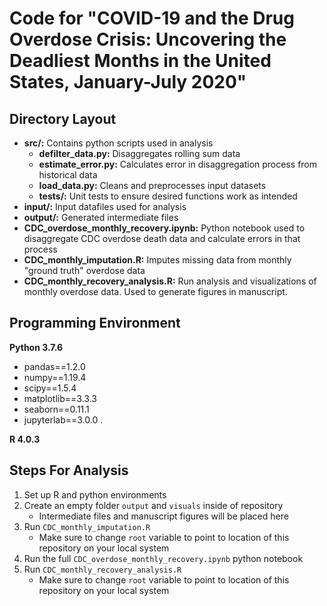 # Code for "COVID-19 and the Drug Overdose Crisis: Uncovering the Deadliest Months in the United States, January-July 2020"

## Directory Layout
- __src/:__ Contains python scripts used in analysis
    - __defilter_data.py:__ Disaggregates rolling sum data
    - __estimate_error.py:__ Calculates error in disaggregation process from historical data
    - __load_data.py:__ Cleans and preprocesses input datasets
    - __tests/:__ Unit tests to ensure desired functions work as intended
- __input/:__ Input datafiles used for analysis
- __output/:__ Generated intermediate files
- __CDC_overdose_monthly_recovery.ipynb:__ Python notebook used to disaggregate CDC overdose death data and calculate errors in that process
- __CDC_monthly_imputation.R:__ Imputes missing data from monthly "ground truth" overdose data
- __CDC_monthly_recovery_analysis.R:__ Run analysis and visualizations of monthly overdose data. Used to generate figures in manuscript.

## Programming Environment

__Python 3.7.6__ 
- pandas==1.2.0
- numpy==1.19.4
- scipy==1.5.4
- matplotlib==3.3.3
- seaborn==0.11.1
- jupyterlab==3.0.0 . 

__R 4.0.3__  

## Steps For Analysis
1. Set up R and python environments
2. Create an empty folder `output` and `visuals` inside of repository
    - Intermediate files  and manuscript figures will be placed here
3. Run `CDC_monthly_imputation.R`
    - Make sure to change `root` variable to point to location of this repository on your local system
3. Run the full `CDC_overdose_monthly_recovery.ipynb` python notebook
4. Run `CDC_monthly_recovery_analysis.R`
    - Make sure to change `root` variable to point to location of this repository on your local system
